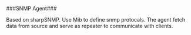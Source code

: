 ###SNMP Agent###

Based on sharpSNMP. Use Mib to define snmp protocals. The agent fetch data from source and serve as repeater to communicate with clients.
